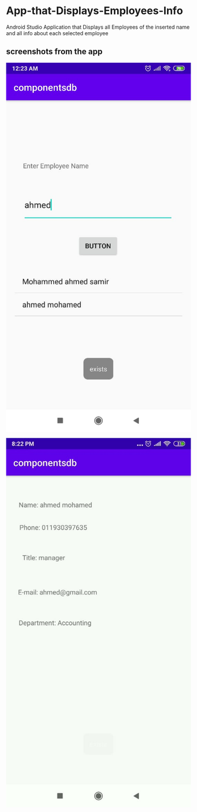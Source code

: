 # App-that-Displays-Employees-Info
Android Studio Application that Displays all Employees of the inserted name and all info about each selected employee


screenshots from the app
---------------------------------
![](1.jpeg)

![](2.jpeg)
